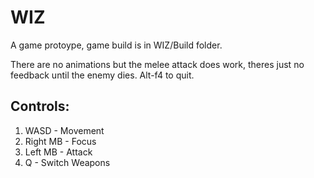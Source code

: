 # WIZ
A game protoype, game build is in WIZ/Build folder.

There are no animations but the melee attack does work, theres just no feedback until the enemy dies.
Alt-f4 to quit.

## Controls: 
  1. WASD - Movement 
  2. Right MB - Focus 
  3. Left MB - Attack  
  4. Q - Switch Weapons
